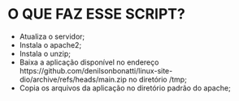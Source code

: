 <h1>O QUE FAZ ESSE SCRIPT?</h1>

<ul>
<li>Atualiza o servidor;</li>
<li>Instala o apache2;</li>
<li>Instala o unzip;</li>
<li>Baixa a aplicação disponível no endereço https://github.com/denilsonbonatti/linux-site-dio/archive/refs/heads/main.zip no diretório /tmp;</li>
<li>Copia os arquivos da aplicação no diretório padrão do apache;</li>
</ul>
